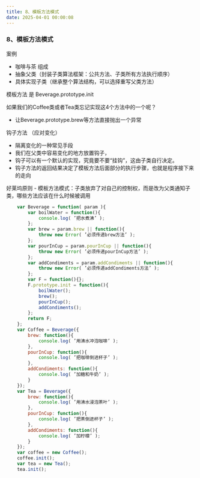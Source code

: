 ```yaml
---
title: 8、模板方法模式
date: 2025-04-01 00:00:08
---
```

### 8、模板方法模式
案例
- 咖啡与茶
组成
 - 抽象父类（封装子类算法框架：公共方法、子类所有方法执行顺序）
 - 具体实现子类（继承整个算法结构，可以选择重写父类方法）


模板方法 是 Beverage.prototype.init


如果我们的Coffee类或者Tea类忘记实现这4个方法中的一个呢？
 - 让Beverage.prototype.brew等方法直接抛出一个异常


钩子方法 （应对变化）
- 隔离变化的一种常见手段
- 我们在父类中容易变化的地方放置钩子，
- 钩子可以有一个默认的实现，究竟要不要“挂钩”，这由子类自行决定。
- 钩子方法的返回结果决定了模板方法后面部分的执行步骤，也就是程序接下来的走向


好莱坞原则
    - 模板方法模式：子类放弃了对自己的控制权，而是改为父类通知子类，哪些方法应该在什么时候被调用

```js
    var Beverage = function( param ){
        var boilWater = function(){
            console.log( ’把水煮沸’ );
        };
        var brew = param.brew || function(){
            throw new Error( ’必须传递brew方法’ );
        };
        var pourInCup = param.pourInCup || function(){
            throw new Error( ’必须传递pourInCup方法’ );
        };
        var addCondiments = param.addCondiments || function(){
            throw new Error( ’必须传递addCondiments方法’ );
        };
        var F = function(){};
        F.prototype.init = function(){
            boilWater();
            brew();
            pourInCup();
            addCondiments();
        };
        return F;
    };
    var Coffee = Beverage({
        brew: function(){
            console.log( ’用沸水冲泡咖啡’ );
        },
        pourInCup: function(){
            console.log( ’把咖啡倒进杯子’ );
        },
        addCondiments: function(){
            console.log( ’加糖和牛奶’ );
        }
    });
    var Tea = Beverage({
        brew: function(){
            console.log( ’用沸水浸泡茶叶’ );
        },
        pourInCup: function(){
            console.log( ’把茶倒进杯子’ );
        },
        addCondiments: function(){
            console.log( ’加柠檬’ );
        }
    });
    var coffee = new Coffee();
    coffee.init();
    var tea = new Tea();
    tea.init();
```
